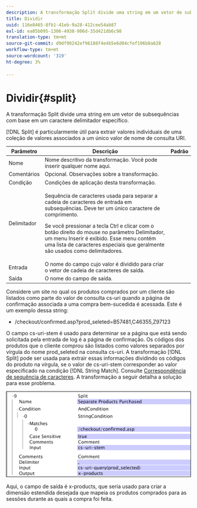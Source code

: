 ```yaml
---
description: A transformação Split divide uma string em um vetor de subsequências com base em um caractere delimitador específico.
title: Dividir
uuid: 116e8465-8fb1-41eb-9a28-412cee54ab87
exl-id: ea85b095-1306-4938-906d-35d421db6c98
translation-type: tm+mt
source-git-commit: d9df90242ef96188f4e4b5e6d04cfef196b0a628
workflow-type: tm+mt
source-wordcount: '319'
ht-degree: 3%

---
```


# Dividir{#split}

A transformação Split divide uma string em um vetor de subsequências com base em um caractere delimitador específico.

[!DNL Split] é particularmente útil para extrair valores individuais de uma coleção de valores associados a um único valor de nome de consulta URI.

<table id="table_C97DA4E45DA844FAB8D61AABA22FF809"> 
 <thead> 
  <tr> 
   <th colname="col1" class="entry"> Parâmetro </th> 
   <th colname="col2" class="entry"> Descrição </th> 
   <th colname="col3" class="entry"> Padrão </th> 
  </tr> 
 </thead>
 <tbody> 
  <tr> 
   <td colname="col1"> Nome </td> 
   <td colname="col2"> Nome descritivo da transformação. Você pode inserir qualquer nome aqui. </td> 
   <td colname="col3"> </td> 
  </tr> 
  <tr> 
   <td colname="col1"> Comentários </td> 
   <td colname="col2"> Opcional. Observações sobre a transformação. </td> 
   <td colname="col3"> </td> 
  </tr> 
  <tr> 
   <td colname="col1"> Condição </td> 
   <td colname="col2"> Condições de aplicação desta transformação. </td> 
   <td colname="col3"> </td> 
  </tr> 
  <tr> 
   <td colname="col1"> Delimitador </td> 
   <td colname="col2"> <p>Sequência de caracteres usada para separar a cadeia de caracteres de entrada em subsequências. Deve ter um único caractere de comprimento. </p> <p> Se você pressionar a tecla Ctrl e clicar com o botão direito do mouse no parâmetro Delimitador, um menu Inserir é exibido. Esse menu contém uma lista de caracteres especiais que geralmente são usados como delimitadores. </p> </td> 
   <td colname="col3"> </td> 
  </tr> 
  <tr> 
   <td colname="col1"> Entrada </td> 
   <td colname="col2"> O nome do campo cujo valor é dividido para criar o vetor de cadeia de caracteres de saída. </td> 
   <td colname="col3"> </td> 
  </tr> 
  <tr> 
   <td colname="col1"> Saída </td> 
   <td colname="col2"> O nome do campo de saída. </td> 
   <td colname="col3"> </td> 
  </tr> 
 </tbody> 
</table>

Considere um site no qual os produtos comprados por um cliente são listados como parte do valor de consulta cs-uri quando a página de confirmação associada a uma compra bem-sucedida é acessada. Este é um exemplo dessa string:

* /checkout/confirmed.asp?prod_seleted=B57481,C46355,Z97123

O campo cs-uri-stem é usado para determinar se a página que está sendo solicitada pela entrada de log é a página de confirmação. Os códigos dos produtos que o cliente comprou são listados como valores separados por vírgula do nome prod_seleted na consulta cs-uri. A transformação [!DNL Split] pode ser usada para extrair essas informações dividindo os códigos do produto na vírgula, se o valor de cs-uri-stem corresponder ao valor especificado na condição [!DNL String Match]. Consulte [Correspondência de sequência de caracteres](../../../../../home/c-dataset-const-proc/c-conditions/c-test-ops/c-test-op-con.md#section-f8d132085c6b4500bfbe4515b848142f). A transformação a seguir detalha a solução para esse problema.

![](assets/cfg_TransformationType_Split.png)

Aqui, o campo de saída é x-products, que seria usado para criar a dimensão estendida desejada que mapeia os produtos comprados para as sessões durante as quais a compra foi feita.
